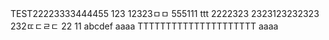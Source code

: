 TEST22223333444455
123
12323ㅁㅁ
555111
ttt
2222323
2323123232323
232ㄸㄷㄹㄷ
22
11
abcdef
aaaa
TTTTTTTTTTTTTTTTTTTTT
aaaa
